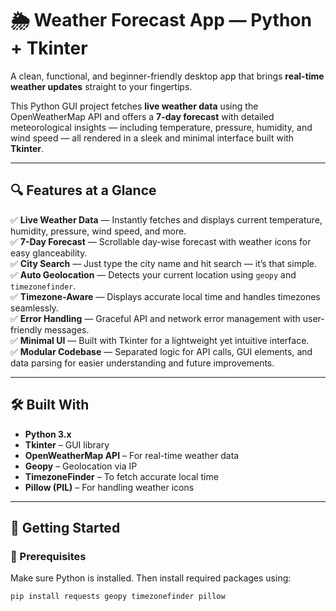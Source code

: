 # 🌦️ Weather Forecast App — Python + Tkinter

A clean, functional, and beginner-friendly desktop app that brings **real-time weather updates** straight to your fingertips.

This Python GUI project fetches **live weather data** using the OpenWeatherMap API and offers a **7-day forecast** with detailed meteorological insights — including temperature, pressure, humidity, and wind speed — all rendered in a sleek and minimal interface built with **Tkinter**.

---

## 🔍 Features at a Glance

✅ **Live Weather Data** — Instantly fetches and displays current temperature, humidity, pressure, wind speed, and more.  
✅ **7-Day Forecast** — Scrollable day-wise forecast with weather icons for easy glanceability.  
✅ **City Search** — Just type the city name and hit search — it’s that simple.  
✅ **Auto Geolocation** — Detects your current location using `geopy` and `timezonefinder`.  
✅ **Timezone-Aware** — Displays accurate local time and handles timezones seamlessly.  
✅ **Error Handling** — Graceful API and network error management with user-friendly messages.  
✅ **Minimal UI** — Built with Tkinter for a lightweight yet intuitive interface.  
✅ **Modular Codebase** — Separated logic for API calls, GUI elements, and data parsing for easier understanding and future improvements.

---

## 🛠️ Built With

- **Python 3.x**
- **Tkinter** – GUI library  
- **OpenWeatherMap API** – For real-time weather data  
- **Geopy** – Geolocation via IP  
- **TimezoneFinder** – To fetch accurate local time  
- **Pillow (PIL)** – For handling weather icons

---

## 🚀 Getting Started

### 🔧 Prerequisites
Make sure Python is installed. Then install required packages using:

```bash
pip install requests geopy timezonefinder pillow
